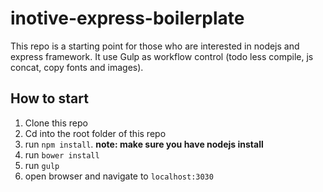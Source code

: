# inotive-express-boilerplate
This repo is a starting point for those who are interested in nodejs and express framework.
It use Gulp as workflow control (todo less compile, js concat, copy fonts and images).


## How to start

1. Clone this repo
2. Cd into the root folder of this repo
3. run `npm install`. **note: make sure you have nodejs install**
4. run `bower install`
5. run `gulp`
6. open browser and navigate to `localhost:3030`
